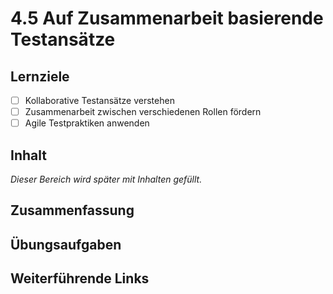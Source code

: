 # 4.5 Auf Zusammenarbeit basierende Testansätze

## Lernziele

- [ ] Kollaborative Testansätze verstehen
- [ ] Zusammenarbeit zwischen verschiedenen Rollen fördern
- [ ] Agile Testpraktiken anwenden

## Inhalt

_Dieser Bereich wird später mit Inhalten gefüllt._

## Zusammenfassung

## Übungsaufgaben

## Weiterführende Links
